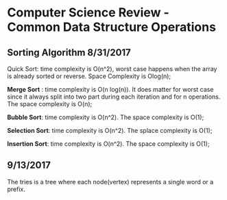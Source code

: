 # Computer Science Review - Common Data Structure Operations

## Sorting Algorithm 8/31/2017
Quick Sort: time complexity is O(n^2), worst case happens when the array is already sorted or reverse. Space Complexity is Olog(n);

**Merge Sort** : time complexity is O(n log(n)). It does matter for worst case since it always split into two part during each iteration and for n operations. The space complexity is O(n);

**Bubble Sort**: time complexity is O(n^2). The space complexity is O(1);

**Selection Sort**: time complexity is O(n^2). The splace complexity is O(1);

**Insertion Sort**: time complexity is O(n^2). The space complexity is O(1);


## 9/13/2017

The tries is a tree where each node(vertex) represents a single word or a prefix.
